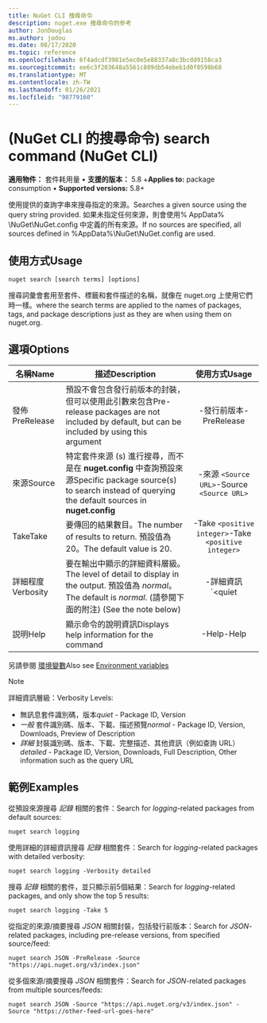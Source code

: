 ```yaml
---
title: NuGet CLI 搜尋命令
description: nuget.exe 搜尋命令的參考
author: JonDouglas
ms.author: jodou
ms.date: 08/17/2020
ms.topic: reference
ms.openlocfilehash: 6f4adcdf3981e5ec0e5e88337a8c3bcdd9158ca3
ms.sourcegitcommit: ee6c3f203648a5561c809db54ebeb1d0f0598b68
ms.translationtype: MT
ms.contentlocale: zh-TW
ms.lasthandoff: 01/26/2021
ms.locfileid: "98779160"
---
```

# <a name="search-command-nuget-cli"></a><span data-ttu-id="1054e-103"> (NuGet CLI 的搜尋命令) </span><span class="sxs-lookup"><span data-stu-id="1054e-103">search command (NuGet CLI)</span></span>

<span data-ttu-id="1054e-104">**適用物件：** 套件耗用量 &bullet; **支援的版本：** 5.8 +</span><span class="sxs-lookup"><span data-stu-id="1054e-104">**Applies to:** package consumption &bullet; **Supported versions:** 5.8+</span></span>

<span data-ttu-id="1054e-105">使用提供的查詢字串來搜尋指定的來源。</span><span class="sxs-lookup"><span data-stu-id="1054e-105">Searches a given source using the query string provided.</span></span> <span data-ttu-id="1054e-106">如果未指定任何來源，則會使用% AppData% \NuGet\NuGet.config 中定義的所有來源。</span><span class="sxs-lookup"><span data-stu-id="1054e-106">If no sources are specified, all sources defined in %AppData%\NuGet\NuGet.config are used.</span></span>

## <a name="usage"></a><span data-ttu-id="1054e-107">使用方式</span><span class="sxs-lookup"><span data-stu-id="1054e-107">Usage</span></span>

```cli
nuget search [search terms] [options]
```

<span data-ttu-id="1054e-108">搜尋詞彙會套用至套件、標籤和套件描述的名稱，就像在 nuget.org 上使用它們時一樣。</span><span class="sxs-lookup"><span data-stu-id="1054e-108">where the search terms are applied to the names of packages, tags, and package descriptions just as they are when using them on nuget.org.</span></span>

## <a name="options"></a><span data-ttu-id="1054e-109">選項</span><span class="sxs-lookup"><span data-stu-id="1054e-109">Options</span></span>

| <span data-ttu-id="1054e-110">名稱</span><span class="sxs-lookup"><span data-stu-id="1054e-110">Name</span></span> | <span data-ttu-id="1054e-111">描述</span><span class="sxs-lookup"><span data-stu-id="1054e-111">Description</span></span> | <span data-ttu-id="1054e-112">使用方式</span><span class="sxs-lookup"><span data-stu-id="1054e-112">Usage</span></span> |
| ---  |     ---     |  :-:  |
| <span data-ttu-id="1054e-113">發佈</span><span class="sxs-lookup"><span data-stu-id="1054e-113">PreRelease</span></span> | <span data-ttu-id="1054e-114">預設不會包含發行前版本的封裝，但可以使用此引數來包含</span><span class="sxs-lookup"><span data-stu-id="1054e-114">Pre-release packages are not included by default, but can be included by using this argument</span></span> | <span data-ttu-id="1054e-115">-發行前版本</span><span class="sxs-lookup"><span data-stu-id="1054e-115">-PreRelease</span></span> |
| <span data-ttu-id="1054e-116">來源</span><span class="sxs-lookup"><span data-stu-id="1054e-116">Source</span></span> | <span data-ttu-id="1054e-117">特定套件來源 (s) 進行搜尋，而不是在 __nuget.config__ 中查詢預設來源</span><span class="sxs-lookup"><span data-stu-id="1054e-117">Specific package source(s) to search instead of querying the default sources in __nuget.config__</span></span> | <span data-ttu-id="1054e-118">-來源 `<Source URL>`</span><span class="sxs-lookup"><span data-stu-id="1054e-118">-Source `<Source URL>`</span></span>|
| <span data-ttu-id="1054e-119">Take</span><span class="sxs-lookup"><span data-stu-id="1054e-119">Take</span></span> | <span data-ttu-id="1054e-120">要傳回的結果數目。</span><span class="sxs-lookup"><span data-stu-id="1054e-120">The number of results to return.</span></span> <span data-ttu-id="1054e-121">預設值為 20。</span><span class="sxs-lookup"><span data-stu-id="1054e-121">The default value is 20.</span></span> | <span data-ttu-id="1054e-122">-Take `<positive integer>`</span><span class="sxs-lookup"><span data-stu-id="1054e-122">-Take `<positive integer>`</span></span> |
| <span data-ttu-id="1054e-123">詳細程度</span><span class="sxs-lookup"><span data-stu-id="1054e-123">Verbosity</span></span> | <span data-ttu-id="1054e-124">要在輸出中顯示的詳細資料層級。</span><span class="sxs-lookup"><span data-stu-id="1054e-124">The level of detail to display in the output.</span></span> <span data-ttu-id="1054e-125">預設值為 _normal_。</span><span class="sxs-lookup"><span data-stu-id="1054e-125">The default is _normal_.</span></span> <span data-ttu-id="1054e-126"> (請參閱下面的附注) </span><span class="sxs-lookup"><span data-stu-id="1054e-126">(See the note below)</span></span>  | <span data-ttu-id="1054e-127">-詳細資訊 `<quiet|normal|detailed>`</span><span class="sxs-lookup"><span data-stu-id="1054e-127">-Verbosity `<quiet|normal|detailed>`</span></span> |
| <span data-ttu-id="1054e-128">説明</span><span class="sxs-lookup"><span data-stu-id="1054e-128">Help</span></span> | <span data-ttu-id="1054e-129">顯示命令的說明資訊</span><span class="sxs-lookup"><span data-stu-id="1054e-129">Displays help information for the command</span></span> | <span data-ttu-id="1054e-130">-Help</span><span class="sxs-lookup"><span data-stu-id="1054e-130">-Help</span></span> |

<span data-ttu-id="1054e-131">另請參閱 [環境變數](cli-ref-environment-variables.md)</span><span class="sxs-lookup"><span data-stu-id="1054e-131">Also see [Environment variables](cli-ref-environment-variables.md)</span></span>

> [!NOTE] 
> <span data-ttu-id="1054e-132">詳細資訊層級：</span><span class="sxs-lookup"><span data-stu-id="1054e-132">Verbosity Levels:</span></span>
> * <span data-ttu-id="1054e-133">無訊息套件識別碼，版本</span><span class="sxs-lookup"><span data-stu-id="1054e-133">_quiet_ - Package ID, Version</span></span>
> * <span data-ttu-id="1054e-134">_一般_ 套件識別碼、版本、下載、描述預覽</span><span class="sxs-lookup"><span data-stu-id="1054e-134">_normal_ - Package ID, Version, Downloads, Preview of Description</span></span>
> * <span data-ttu-id="1054e-135">_詳細_ 封裝識別碼、版本、下載、完整描述、其他資訊（例如查詢 URL）</span><span class="sxs-lookup"><span data-stu-id="1054e-135">_detailed_ - Package ID, Version, Downloads, Full Description, Other information such as the query URL</span></span>

## <a name="examples"></a><span data-ttu-id="1054e-136">範例</span><span class="sxs-lookup"><span data-stu-id="1054e-136">Examples</span></span>

<span data-ttu-id="1054e-137">從預設來源搜尋 *記錄* 相關的套件：</span><span class="sxs-lookup"><span data-stu-id="1054e-137">Search for *logging*-related packages from default sources:</span></span>
```
nuget search logging
```
<span data-ttu-id="1054e-138">使用詳細的詳細資訊搜尋 *記錄* 相關套件：</span><span class="sxs-lookup"><span data-stu-id="1054e-138">Search for *logging*-related packages with detailed verbosity:</span></span>
```
nuget search logging -Verbosity detailed
```
<span data-ttu-id="1054e-139">搜尋 *記錄* 相關的套件，並只顯示前5個結果：</span><span class="sxs-lookup"><span data-stu-id="1054e-139">Search for *logging*-related packages, and only show the top 5 results:</span></span>
```
nuget search logging -Take 5
```
<span data-ttu-id="1054e-140">從指定的來源/摘要搜尋 *JSON* 相關封裝，包括發行前版本：</span><span class="sxs-lookup"><span data-stu-id="1054e-140">Search for *JSON*-related packages, including pre-release versions, from specified source/feed:</span></span>
```
nuget search JSON -PreRelease -Source "https://api.nuget.org/v3/index.json"
```
<span data-ttu-id="1054e-141">從多個來源/摘要搜尋 *JSON* 相關套件：</span><span class="sxs-lookup"><span data-stu-id="1054e-141">Search for *JSON*-related packages from multiple sources/feeds:</span></span>
```
nuget search JSON -Source "https://api.nuget.org/v3/index.json" -Source "https://other-feed-url-goes-here"
```
